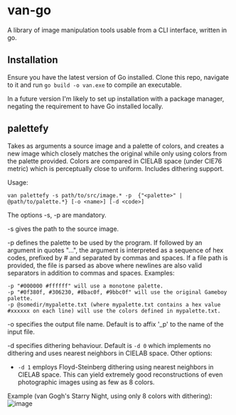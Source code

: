 # van-go
A library of image manipulation tools usable from a CLI interface, written in go.

## Installation
Ensure you have the latest version of Go installed. Clone this repo, navigate to it and run `go build -o van.exe` to compile an executable.

In a future version I'm likely to set up installation with a package manager, negating the requirement to have Go installed locally.

## palettefy
Takes as arguments a source image and a palette of colors, and creates a new image which closely matches the original while only using colors from the palette provided. Colors are compared in CIELAB space (under CIE76 metric) which is perceptually close to uniform. Includes dithering support.

Usage:
```
van palettefy -s path/to/src/image.* -p  {"<palette>" | @path/to/palette.*} [-o <name>] [-d <code>]
```
The options -s, -p are mandatory.

-s gives the path to the source image.

-p defines the palette to be used by the program. If followed by an argument in quotes "...", the argument is interpreted as a sequence of hex codes, prefixed by # and separated by commas and spaces. If a file path is provided, the file is parsed as above where newlines are also valid separators in addition to commas and spaces.
Examples:
```
-p "#000000 #ffffff" will use a monotone palette.
-p "#0f380f, #306230, #8bac0f, #9bbc0f" will use the original Gameboy palette.
-p @somedir/mypalette.txt (where mypalette.txt contains a hex value #xxxxxx on each line) will use the colors defined in mypalette.txt.
```
-o specifies the output file name. Default is to affix '_p' to the name of the input file.

-d specifies dithering behaviour. Default is `-d 0` which implements no dithering and uses nearest neighbors in CIELAB space. Other options:
- `-d 1` employs Floyd-Steinberg dithering using nearest neighbors in CIELAB space. This can yield extremely good reconstructions of even photographic images using as few as 8 colors.

Example (van Gogh's Starry Night, using only 8 colors with dithering):
![image](https://user-images.githubusercontent.com/108897249/178592147-f11c800b-ce2c-4c3e-a599-d7e8977620d9.png)
